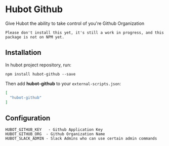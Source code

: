 # Hubot Github

Give Hubot the ability to take control of you're Github Organization

`Please don't install this yet, it's still a work in progress, and this package is not on NPM yet.`



## Installation

In hubot project repository, run:

`npm install hubot-github --save`

Then add **hubot-github** to your `external-scripts.json`:

```json
[
  "hubot-github"
]
```


## Configuration

```
HUBOT_GITHUB_KEY   - Github Application Key
HUBOT_GITHUB_ORG  - Github Organization Name
HUBOT_SLACK_ADMIN - Slack Admins who can use certain admin commands
```

